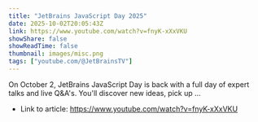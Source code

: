 ```yaml
---
title: "JetBrains JavaScript Day 2025"
date: 2025-10-02T20:05:43Z
link: https://www.youtube.com/watch?v=fnyK-xXxVKU
showShare: false
showReadTime: false
thumbnail: images/misc.png
tags: ["youtube.com/@JetBrainsTV"]
---
```

On October 2, JetBrains JavaScript Day is back with a full day of expert talks and live Q&A's. You'll discover new ideas, pick up ...

- Link to article: https://www.youtube.com/watch?v=fnyK-xXxVKU